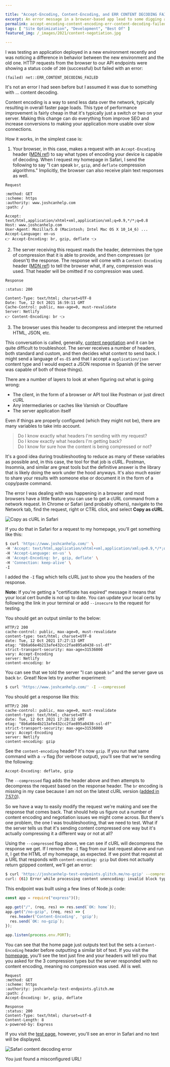 ```yaml
---

title: "Accept-Encoding, Content-Encoding, and ERR CONTENT DECODING FAILED"
excerpt: An error message in a browser-based app lead to some digging and learning about content encoding and negotiation.
permalink: accept-encoding-content-encoding-err-content-decoding-failed/index.html
tags: [ "Site Optimization", "Development", "Best Of" ]
featured_img: /_images/2021/content-negotiation.jpg

---
```


I was testing an application deployed in a new environment recently and was noticing a difference in behavior between the new environment and the old one. HTTP requests from the browser to our API endpoints were showing a status code of `200` (successful) but failed with an error:

```text 
(failed) net::ERR_CONTENT_DECODING_FAILED
```

It's not an error I had seen before but I assumed it was due to something with ... content decoding. 

Content encoding is a way to send less data over the network, typically resulting in overall faster page loads. This type of performance improvement is fairly cheap in that it's typically just a switch or two on your server. Making this change can do everything from improve SEO and increase conversions to making your application more usable over slow connections.

How it works, in the simplest case is:

1. Your browser, in this case, makes a request with an `Accept-Encoding` header ([MDN ref](https://developer.mozilla.org/en-US/docs/Web/HTTP/Headers/Accept-Encoding)) to say what types of encoding your device is capable of decoding. When I request my homepage in Safari, I send the following to say "I can speak `br`, `gzip`, and `deflate` compression algorithms." Implicitly, the browser can also receive plain text responses as well.

```text
Request

:method: GET
:scheme: https
:authority: www.joshcanhelp.com
:path: /

Accept: text/html,application/xhtml+xml,application/xml;q=0.9,*/*;q=0.8
Host: www.joshcanhelp.com
User-Agent: Mozilla/5.0 (Macintosh; Intel Mac OS X 10_14_6) ... 
Accept-Language: en-us
👉 Accept-Encoding: br, gzip, deflate 👈
```

2. The server receiving this request reads the header, determines the type of compression that it is able to provide, and then compresses (or doesn't) the response. The response will come with a `Content-Encoding` header ([MDN ref](https://developer.mozilla.org/en-US/docs/Web/HTTP/Headers/Content-Encoding)) to tell the browser what, if any, compression was used. That header will be omitted if no compression was used.

```text
Response

:status: 200

Content-Type: text/html; charset=UTF-8
Date: Tue, 12 Oct 2021 16:59:11 GMT
Cache-Control: public, max-age=0, must-revalidate
Server: Netlify
👉 Content-Encoding: br 👈
```

3. The browser uses this header to decompress and interpret the returned HTML, JSON, etc.

This conversation is called, generally, [content negotiation](https://developer.mozilla.org/en-US/docs/Web/HTTP/Content_negotiation) and it can be quite difficult to troubleshoot. The server receives a number of headers, both standard and custom, and then decides what content to send back. I might send a language of `es-ES` and that I accept a `application/json` content type and I would expect a JSON response in Spanish (if the server was capable of both of those things).

There are a number of layers to look at when figuring out what is going wrong:

* The client, in the form of a browser or API tool like Postman or just direct cURL
* Any intermediaries or caches like Varnish or Cloudflare 
* The server application itself

Even if things are properly configured (which they might not be), there are many variables to take into account.

> Do I know exactly what headers I'm sending with my request?  
> Do I know exactly what headers I'm getting back?  
> Do I know for sure how the content is being compressed or not?

It's a good idea during troubleshooting to reduce as many of these variables as possible and, in this case, the tool for that job is cURL. Postman, Insomnia, and similar are great tools but the definitive answer is the library that is likely doing the work under the hood anyways. It's also much easier to share your results with someone else or document it in the form of a copy/paste command. 

The error I was dealing with was happening in a browser and most browsers have a little feature you can use to get a cURL command from a network request. In Chrome or Safari (and probably others), navigate to the Network tab, find the request, right or CTRL click, and select **Copy as cURL**.

![Copy as cURL in Safari](/_images/2021/safari-copy-as-curl.png)

If you do that in Safari for a request to my homepage, you'll get something like this:

```bash
$ curl 'https://www.joshcanhelp.com/' \
-H 'Accept: text/html,application/xhtml+xml,application/xml;q=0.9,*/*;q=0.8' \
-H 'Accept-Language: en-us' \
-H 'Accept-Encoding: br, gzip, deflate' \
-H 'Connection: keep-alive' \
-I 
```

I added the `-I` flag which tells cURL just to show you the headers of the response.

**Note:** If you're getting a "certificate has expired" message it means that your local cert bundle is not up to date. You can update your local certs by following the link in your terminal or add `--insecure` to the request for testing.

You should get an output similar to the below:

```text
HTTP/2 200 
cache-control: public, max-age=0, must-revalidate
content-type: text/html; charset=UTF-8
date: Tue, 12 Oct 2021 17:27:13 GMT
etag: "8b6a66e4b213afe432cc2fae895a0438-ssl-df"
strict-transport-security: max-age=31536000
vary: Accept-Encoding
server: Netlify
content-encoding: br
```

You can see that we told the server "I can speak `br`" and the server gave us back `br`. Great! Now lets try another experiment:

```bash
$ curl 'https://www.joshcanhelp.com/' -I --compressed
```

You should get a response like this:

```text
HTTP/2 200 
cache-control: public, max-age=0, must-revalidate
content-type: text/html; charset=UTF-8
date: Tue, 12 Oct 2021 17:28:32 GMT
etag: "8b6a66e4b213afe432cc2fae895a0438-ssl-df"
strict-transport-security: max-age=31536000
vary: Accept-Encoding
server: Netlify
content-encoding: gzip
```

See the `content-encoding` header? It's now `gzip`. If you run that same command with a `-v` flag (for verbose output), you'll see that we're sending the following:

```text
Accept-Encoding: deflate, gzip
```

The `--compressed` flag adds the header above and then attempts to decompress the request based on the response header. The `br` encoding is missing in my case because I am not on the latest cURL version ([added in 7.57.0](https://daniel.haxx.se/blog/tag/brotli/)).

So we have a way to easily modify the request we're making and see the response that comes back. That should help us figure out a number of content encoding and negotiation issues we might come across. But there's one problem, the one I was troubleshooting, that we need to test. What if the server tells us that it's sending content compressed one way but it's actually compressing it a different way or not at all?

Using the `--compressed` flag above, we can see if cURL will decompress the response we get. If I remove the `-I` flag from our last request above and run it, I get the HTML of my homepage, as expected. If we point that request at a URL that responds with `content-encoding: gzip` but does not actually return gzipped content, we'll get an error:

```bash
$ curl 'https://joshcanhelp-test-endpoints.glitch.me/no-gzip' --compressed
curl: (61) Error while processing content unencoding: invalid block type
```

This endpoint was built using a few lines of Node.js code:

```js
const app = require("express")();

app.get("/", (req, res) => res.send(`OK: home`));
app.get("/no-gzip", (req, res) => { 
  res.header('Content-Encoding', 'gzip');
  res.send(`OK: no-gzip`);
});

app.listen(process.env.PORT);
```

You can see that the home page just outputs text but the  sets a `Content-Encoding` header before outputting a similar bit of text. If you visit the [homepage](https://joshcanhelp-test-endpoints.glitch.me), you'll see the text just fine and your headers will tell you that you asked for the 3 compression types but the server responded with no content encoding, meaning no compression was used. All is well.

```text
Request
:method: GET
:scheme: https
:authority: joshcanhelp-test-endpoints.glitch.me
:path: /
Accept-Encoding: br, gzip, deflate

Response
:status: 200
Content-Type: text/html; charset=utf-8
Content-Length: 8
x-powered-by: Express
```

If you visit the [test page](https://joshcanhelp-test-endpoints.glitch.me/no-gzip), however, you'll see an error in Safari and no text will be displayed. 

![Safari content decoding error](/_images/2021/safari-content-decoding-error.png)

You just found a misconfigured URL!